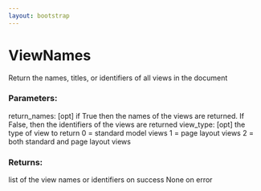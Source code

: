 ```yaml
---
layout: bootstrap
---
```


# ViewNames

Return the names, titles, or identifiers of all views in the document
        

### Parameters:

return_names: [opt] if True then the names of the views are returned.
  If False, then the identifiers of the views are returned
view_type: [opt] the type of view to return
                 0 = standard model views
                 1 = page layout views
                 2 = both standard and page layout views
        

### Returns:


list of the view names or identifiers on success
None on error
        
